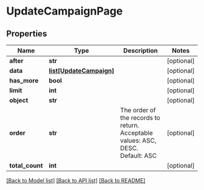 # UpdateCampaignPage

## Properties
Name | Type | Description | Notes
------------ | ------------- | ------------- | -------------
**after** | **str** |  | [optional] 
**data** | [**list[UpdateCampaign]**](UpdateCampaign.md) |  | [optional] 
**has_more** | **bool** |  | [optional] 
**limit** | **int** |  | [optional] 
**object** | **str** |  | [optional] 
**order** | **str** | The order of the records to return. Acceptable values: ASC, DESC. Default: ASC | [optional] 
**total_count** | **int** |  | [optional] 

[[Back to Model list]](../README.md#documentation-for-models) [[Back to API list]](../README.md#documentation-for-api-endpoints) [[Back to README]](../README.md)


